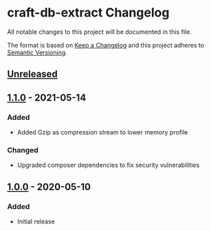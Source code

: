 # craft-db-extract Changelog

All notable changes to this project will be documented in this file.

The format is based on [Keep a Changelog](http://keepachangelog.com/) and this project
adheres to [Semantic Versioning](http://semver.org/).

[Unreleased]: https://github.com/qbasic16/craft-db-extract/compare/1.1.0...staging
[1.1.0]: https://github.com/qbasic16/craft-db-extract/compare/1.0.0...1.1.0
[1.0.0]: https://github.com/qbasic16/craft-db-extract/tree/1.0.0

## [Unreleased]

## [1.1.0] - 2021-05-14

### Added

- Added Gzip as compression stream to lower memory profile

### Changed

- Upgraded composer dependencies to fix security vulnerabilities

## [1.0.0] - 2020-05-10

### Added

- Initial release
